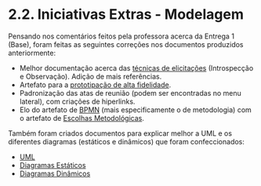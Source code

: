 # 2.2. Iniciativas Extras - Modelagem

Pensando nos comentários feitos pela professora acerca da Entrega 1 (Base), foram feitas as seguintes correções nos documentos produzidos anteriormente:

- Melhor documentação acerca das [técnicas de elicitações](https://unbarqdsw2022-2.github.io/2022.2_G5_SoftSteakHouse/#/base/abordagem-geral/requisitos) (Introspecção e Observação). Adição de mais referências.
- Artefato para a [prototipação de alta fidelidade](https://unbarqdsw2022-2.github.io/2022.2_G5_SoftSteakHouse/#/base/abordagem-geral/prototipo-alta-fidelidade).
- Padronização das atas de reunião (podem ser encontradas no menu lateral), com criações de hiperlinks.
- Elo do artefato de [BPMN](https://unbarqdsw2022-2.github.io/2022.2_G5_SoftSteakHouse/#/base/proce-metod-aborda/BPMN) (mais especificamente o de metodologia) com o artefato de [Escolhas Metodológicas](https://unbarqdsw2022-2.github.io/2022.2_G5_SoftSteakHouse/#/base/proce-metod-aborda/escolhas_metodologicas).

Também foram criados documentos para explicar melhor a UML e os diferentes diagramas (estáticos e dinâmicos) que foram confeccionados:
- [UML](https://unbarqdsw2022-2.github.io/2022.2_G5_SoftSteakHouse/#/modelagem/iniciativas_extras/uml)
- [Diagramas Estáticos](https://unbarqdsw2022-2.github.io/2022.2_G5_SoftSteakHouse/#/modelagem/iniciativas_extras/diagramas_estaticos)
- [Diagramas Dinâmicos](https://unbarqdsw2022-2.github.io/2022.2_G5_SoftSteakHouse/#/modelagem/iniciativas_extras/diagramas_dinamicos)